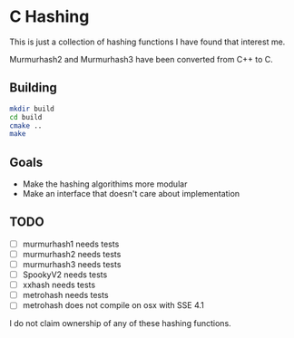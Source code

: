 # C Hashing

This is just a collection of hashing functions I have found that interest me.

Murmurhash2 and Murmurhash3 have been converted from C++ to C.

## Building

```sh
mkdir build
cd build
cmake ..
make
```

## Goals

  * Make the hashing algorithims more modular
  * Make an interface that doesn't care about implementation

## TODO

 - [ ] murmurhash1 needs tests
 - [ ] murmurhash2 needs tests
 - [ ] murmurhash3 needs tests
 - [ ] SpookyV2 needs tests
 - [ ] xxhash needs tests
 - [ ] metrohash needs tests
 - [ ] metrohash does not compile on osx with SSE 4.1

I do not claim ownership of any of these hashing functions.
